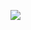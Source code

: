 [![](https://mermaid.ink/img/pako:eNp1U7luwzAM_RVDU4ocH-AhQNAsHRoETdGh8MJYjENUFg1KMtqk-feqzlEfjSaRj-TjI6WjylmjSlVuwLklQSFQZjaJp_EkS3IVO_JUc3I8A79nmmy8kC2SMqYb_gPGiaECpJU2emijGt29gFNm28y03rPFNuk4sVzic8OYXhpoozWKA96Q81hCN6BX-wUrYR08y3NwlIPp0njOQbp9VxBc3-fQYE5s4VJldJ1JY_2valGBoNnza8zdsaWcu9TNcK6FbChRuMMJHq3GXiMU6xDII4sg8Rsf7ox0BTUWoFmerEex6Lvc-ElbkjUUZG9agpguv6az5BXXsNjCqNddAEMHuBbpt3HZ6Wz2PW-_rA44nc6H-xlEDOc4CBmoVRMV51kC6fjgG-WZ8nssMVNpvGqQj0xl9hTjIHJvvmyuUi8BJ0o4FHuV7sC4aIVKxz1cfsvNW4F9Z77apx8jwRCB?type=png)](https://mermaid.live/edit#pako:eNp1U7luwzAM_RVDU4ocH-AhQNAsHRoETdGh8MJYjENUFg1KMtqk-feqzlEfjSaRj-TjI6WjylmjSlVuwLklQSFQZjaJp_EkS3IVO_JUc3I8A79nmmy8kC2SMqYb_gPGiaECpJU2emijGt29gFNm28y03rPFNuk4sVzic8OYXhpoozWKA96Q81hCN6BX-wUrYR08y3NwlIPp0njOQbp9VxBc3-fQYE5s4VJldJ1JY_2valGBoNnza8zdsaWcu9TNcK6FbChRuMMJHq3GXiMU6xDII4sg8Rsf7ox0BTUWoFmerEex6Lvc-ElbkjUUZG9agpguv6az5BXXsNjCqNddAEMHuBbpt3HZ6Wz2PW-_rA44nc6H-xlEDOc4CBmoVRMV51kC6fjgG-WZ8nssMVNpvGqQj0xl9hTjIHJvvmyuUi8BJ0o4FHuV7sC4aIVKxz1cfsvNW4F9Z77apx8jwRCB)